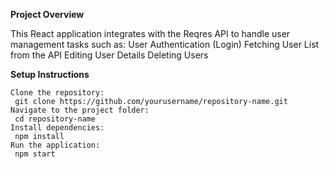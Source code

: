 **Project Overview**

  This React application integrates with the Reqres API to handle user management tasks such as:
    User Authentication (Login)
    Fetching User List from the API
    Editing User Details
    Deleting Users

    
**Setup Instructions**

    Clone the repository:
     git clone https://github.com/yourusername/repository-name.git
    Navigate to the project folder:
     cd repository-name
    Install dependencies:
     npm install
    Run the application:
     npm start

